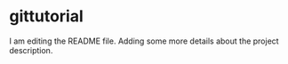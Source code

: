 # gittutorial
I am editing the README file. Adding some more details about the project 
description.

